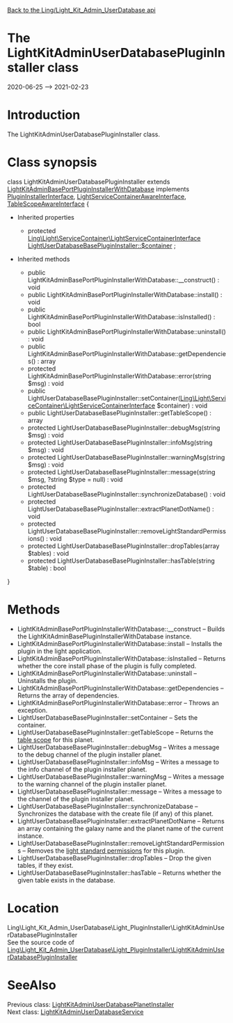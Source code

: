 [Back to the Ling/Light_Kit_Admin_UserDatabase api](https://github.com/lingtalfi/Light_Kit_Admin_UserDatabase/blob/master/doc/api/Ling/Light_Kit_Admin_UserDatabase.md)



The LightKitAdminUserDatabasePluginInstaller class
================
2020-06-25 --> 2021-02-23






Introduction
============

The LightKitAdminUserDatabasePluginInstaller class.



Class synopsis
==============


class <span class="pl-k">LightKitAdminUserDatabasePluginInstaller</span> extends [LightKitAdminBasePortPluginInstallerWithDatabase](https://github.com/lingtalfi/Light_Kit_Admin/blob/master/doc/api/Ling/Light_Kit_Admin/Light_PluginInstaller/LightKitAdminBasePortPluginInstallerWithDatabase.md) implements [PluginInstallerInterface](https://github.com/lingtalfi/Light_PluginInstaller/blob/master/doc/api/Ling/Light_PluginInstaller/PluginInstaller/PluginInstallerInterface.md), [LightServiceContainerAwareInterface](https://github.com/lingtalfi/Light/blob/master/doc/api/Ling/Light/ServiceContainer/LightServiceContainerAwareInterface.md), [TableScopeAwareInterface](https://github.com/lingtalfi/Light_PluginInstaller/blob/master/doc/api/Ling/Light_PluginInstaller/TableScope/TableScopeAwareInterface.md) {

- Inherited properties
    - protected [Ling\Light\ServiceContainer\LightServiceContainerInterface](https://github.com/lingtalfi/Light/blob/master/doc/api/Ling/Light/ServiceContainer/LightServiceContainerInterface.md) [LightUserDatabaseBasePluginInstaller::$container](#property-container) ;

- Inherited methods
    - public LightKitAdminBasePortPluginInstallerWithDatabase::__construct() : void
    - public LightKitAdminBasePortPluginInstallerWithDatabase::install() : void
    - public LightKitAdminBasePortPluginInstallerWithDatabase::isInstalled() : bool
    - public LightKitAdminBasePortPluginInstallerWithDatabase::uninstall() : void
    - public LightKitAdminBasePortPluginInstallerWithDatabase::getDependencies() : array
    - protected LightKitAdminBasePortPluginInstallerWithDatabase::error(string $msg) : void
    - public LightUserDatabaseBasePluginInstaller::setContainer([Ling\Light\ServiceContainer\LightServiceContainerInterface](https://github.com/lingtalfi/Light/blob/master/doc/api/Ling/Light/ServiceContainer/LightServiceContainerInterface.md) $container) : void
    - public LightUserDatabaseBasePluginInstaller::getTableScope() : array
    - protected LightUserDatabaseBasePluginInstaller::debugMsg(string $msg) : void
    - protected LightUserDatabaseBasePluginInstaller::infoMsg(string $msg) : void
    - protected LightUserDatabaseBasePluginInstaller::warningMsg(string $msg) : void
    - protected LightUserDatabaseBasePluginInstaller::message(string $msg, ?string $type = null) : void
    - protected LightUserDatabaseBasePluginInstaller::synchronizeDatabase() : void
    - protected LightUserDatabaseBasePluginInstaller::extractPlanetDotName() : void
    - protected LightUserDatabaseBasePluginInstaller::removeLightStandardPermissions() : void
    - protected LightUserDatabaseBasePluginInstaller::dropTables(array $tables) : void
    - protected LightUserDatabaseBasePluginInstaller::hasTable(string $table) : bool

}






Methods
==============

- LightKitAdminBasePortPluginInstallerWithDatabase::__construct &ndash; Builds the LightKitAdminBasePluginInstallerWithDatabase instance.
- LightKitAdminBasePortPluginInstallerWithDatabase::install &ndash; Installs the plugin in the light application.
- LightKitAdminBasePortPluginInstallerWithDatabase::isInstalled &ndash; Returns whether the core install phase of the plugin is fully completed.
- LightKitAdminBasePortPluginInstallerWithDatabase::uninstall &ndash; Uninstalls the plugin.
- LightKitAdminBasePortPluginInstallerWithDatabase::getDependencies &ndash; Returns the array of dependencies.
- LightKitAdminBasePortPluginInstallerWithDatabase::error &ndash; Throws an exception.
- LightUserDatabaseBasePluginInstaller::setContainer &ndash; Sets the container.
- LightUserDatabaseBasePluginInstaller::getTableScope &ndash; Returns the [table scope](https://github.com/lingtalfi/TheBar/blob/master/discussions/table-scope.md) for this planet.
- LightUserDatabaseBasePluginInstaller::debugMsg &ndash; Writes a message to the debug channel of the plugin installer planet.
- LightUserDatabaseBasePluginInstaller::infoMsg &ndash; Writes a message to the info channel of the plugin installer planet.
- LightUserDatabaseBasePluginInstaller::warningMsg &ndash; Writes a message to the warning channel of the plugin installer planet.
- LightUserDatabaseBasePluginInstaller::message &ndash; Writes a message to the channel of the plugin installer planet.
- LightUserDatabaseBasePluginInstaller::synchronizeDatabase &ndash; Synchronizes the database with the create file (if any) of this planet.
- LightUserDatabaseBasePluginInstaller::extractPlanetDotName &ndash; Returns an array containing the galaxy name and the planet name of the current instance.
- LightUserDatabaseBasePluginInstaller::removeLightStandardPermissions &ndash; Removes the [light standard permissions](https://github.com/lingtalfi/TheBar/blob/master/discussions/light-standard-permissions.md) for this plugin.
- LightUserDatabaseBasePluginInstaller::dropTables &ndash; Drop the given tables, if they exist.
- LightUserDatabaseBasePluginInstaller::hasTable &ndash; Returns whether the given table exists in the database.





Location
=============
Ling\Light_Kit_Admin_UserDatabase\Light_PluginInstaller\LightKitAdminUserDatabasePluginInstaller<br>
See the source code of [Ling\Light_Kit_Admin_UserDatabase\Light_PluginInstaller\LightKitAdminUserDatabasePluginInstaller](https://github.com/lingtalfi/Light_Kit_Admin_UserDatabase/blob/master/Light_PluginInstaller/LightKitAdminUserDatabasePluginInstaller.php)



SeeAlso
==============
Previous class: [LightKitAdminUserDatabasePlanetInstaller](https://github.com/lingtalfi/Light_Kit_Admin_UserDatabase/blob/master/doc/api/Ling/Light_Kit_Admin_UserDatabase/Light_PlanetInstaller/LightKitAdminUserDatabasePlanetInstaller.md)<br>Next class: [LightKitAdminUserDatabaseService](https://github.com/lingtalfi/Light_Kit_Admin_UserDatabase/blob/master/doc/api/Ling/Light_Kit_Admin_UserDatabase/Service/LightKitAdminUserDatabaseService.md)<br>
